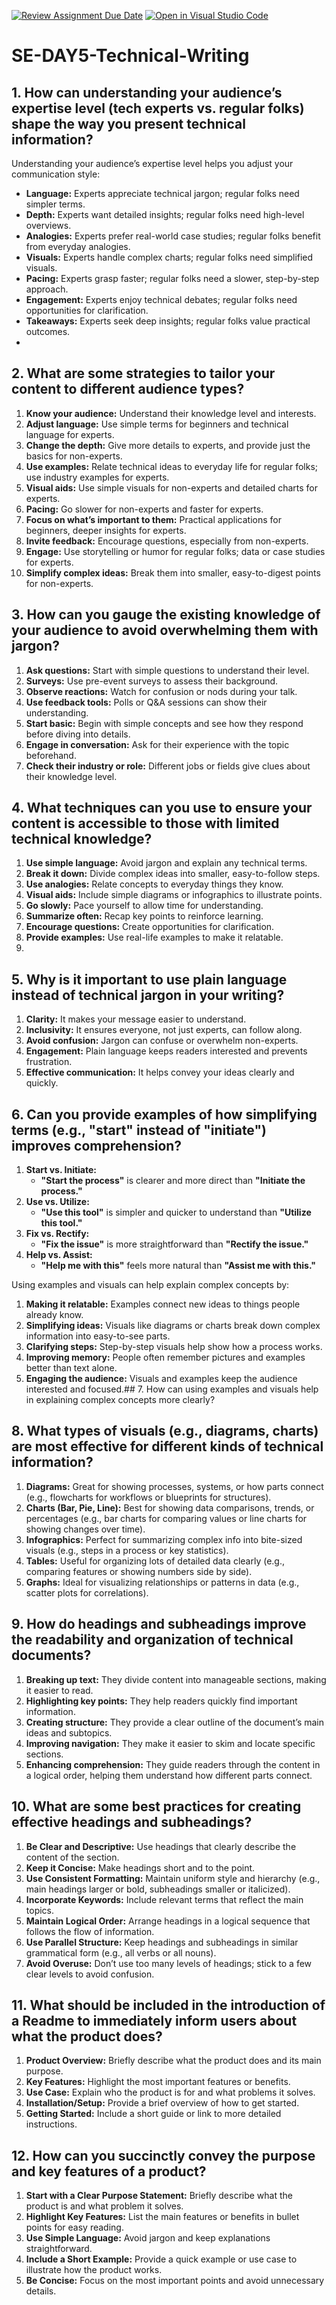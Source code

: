 [![Review Assignment Due Date](https://classroom.github.com/assets/deadline-readme-button-22041afd0340ce965d47ae6ef1cefeee28c7c493a6346c4f15d667ab976d596c.svg)](https://classroom.github.com/a/zsAR-pyY)
[![Open in Visual Studio Code](https://classroom.github.com/assets/open-in-vscode-2e0aaae1b6195c2367325f4f02e2d04e9abb55f0b24a779b69b11b9e10269abc.svg)](https://classroom.github.com/online_ide?assignment_repo_id=15818077&assignment_repo_type=AssignmentRepo)
# SE-DAY5-Technical-Writing
## 1. How can understanding your audience’s expertise level (tech experts vs. regular folks) shape the way you present technical information?
Understanding your audience’s expertise level helps you adjust your communication style:

- **Language:** Experts appreciate technical jargon; regular folks need simpler terms.
- **Depth:** Experts want detailed insights; regular folks need high-level overviews.
- **Analogies:** Experts prefer real-world case studies; regular folks benefit from everyday analogies.
- **Visuals:** Experts handle complex charts; regular folks need simplified visuals.
- **Pacing:** Experts grasp faster; regular folks need a slower, step-by-step approach.
- **Engagement:** Experts enjoy technical debates; regular folks need opportunities for clarification.
- **Takeaways:** Experts seek deep insights; regular folks value practical outcomes.
- 
## 2. What are some strategies to tailor your content to different audience types?

1. **Know your audience:** Understand their knowledge level and interests.
2. **Adjust language:** Use simple terms for beginners and technical language for experts.
3. **Change the depth:** Give more details to experts, and provide just the basics for non-experts.
4. **Use examples:** Relate technical ideas to everyday life for regular folks; use industry examples for experts.
5. **Visual aids:** Use simple visuals for non-experts and detailed charts for experts.
6. **Pacing:** Go slower for non-experts and faster for experts.
7. **Focus on what’s important to them:** Practical applications for beginners, deeper insights for experts.
8. **Invite feedback:** Encourage questions, especially from non-experts.
9. **Engage:** Use storytelling or humor for regular folks; data or case studies for experts.
10. **Simplify complex ideas:** Break them into smaller, easy-to-digest points for non-experts.
    
## 3. How can you gauge the existing knowledge of your audience to avoid overwhelming them with jargon?

1. **Ask questions:** Start with simple questions to understand their level.
2. **Surveys:** Use pre-event surveys to assess their background.
3. **Observe reactions:** Watch for confusion or nods during your talk.
4. **Use feedback tools:** Polls or Q&A sessions can show their understanding.
5. **Start basic:** Begin with simple concepts and see how they respond before diving into details.
6. **Engage in conversation:** Ask for their experience with the topic beforehand.
7. **Check their industry or role:** Different jobs or fields give clues about their knowledge level.

   
## 4. What techniques can you use to ensure your content is accessible to those with limited technical knowledge?

1. **Use simple language:** Avoid jargon and explain any technical terms.
2. **Break it down:** Divide complex ideas into smaller, easy-to-follow steps.
3. **Use analogies:** Relate concepts to everyday things they know.
4. **Visual aids:** Include simple diagrams or infographics to illustrate points.
5. **Go slowly:** Pace yourself to allow time for understanding.
6. **Summarize often:** Recap key points to reinforce learning.
7. **Encourage questions:** Create opportunities for clarification.
8. **Provide examples:** Use real-life examples to make it relatable.
9. 
## 5. Why is it important to use plain language instead of technical jargon in your writing?

1. **Clarity:** It makes your message easier to understand.
2. **Inclusivity:** It ensures everyone, not just experts, can follow along.
3. **Avoid confusion:** Jargon can confuse or overwhelm non-experts.
4. **Engagement:** Plain language keeps readers interested and prevents frustration.
5. **Effective communication:** It helps convey your ideas clearly and quickly.
   
## 6. Can you provide examples of how simplifying terms (e.g., "start" instead of "initiate") improves comprehension?

1. **Start vs. Initiate:**
   - **"Start the process"** is clearer and more direct than **"Initiate the process."**
2. **Use vs. Utilize:**
   - **"Use this tool"** is simpler and quicker to understand than **"Utilize this tool."**
3. **Fix vs. Rectify:**
   - **"Fix the issue"** is more straightforward than **"Rectify the issue."**
4. **Help vs. Assist:**
   - **"Help me with this"** feels more natural than **"Assist me with this."**


Using examples and visuals can help explain complex concepts by:

1. **Making it relatable:** Examples connect new ideas to things people already know.
2. **Simplifying ideas:** Visuals like diagrams or charts break down complex information into easy-to-see parts.
3. **Clarifying steps:** Step-by-step visuals help show how a process works.
4. **Improving memory:** People often remember pictures and examples better than text alone.
5. **Engaging the audience:** Visuals and examples keep the audience interested and focused.## 7. How can using examples and visuals help in explaining complex concepts more clearly?


## 8. What types of visuals (e.g., diagrams, charts) are most effective for different kinds of technical information?

1. **Diagrams:** Great for showing processes, systems, or how parts connect (e.g., flowcharts for workflows or blueprints for structures).
2. **Charts (Bar, Pie, Line):** Best for showing data comparisons, trends, or percentages (e.g., bar charts for comparing values or line charts for showing changes over time).
3. **Infographics:** Perfect for summarizing complex info into bite-sized visuals (e.g., steps in a process or key statistics).
4. **Tables:** Useful for organizing lots of detailed data clearly (e.g., comparing features or showing numbers side by side).
5. **Graphs:** Ideal for visualizing relationships or patterns in data (e.g., scatter plots for correlations).

## 9. How do headings and subheadings improve the readability and organization of technical documents?

1. **Breaking up text:** They divide content into manageable sections, making it easier to read.
2. **Highlighting key points:** They help readers quickly find important information.
3. **Creating structure:** They provide a clear outline of the document’s main ideas and subtopics.
4. **Improving navigation:** They make it easier to skim and locate specific sections.
5. **Enhancing comprehension:** They guide readers through the content in a logical order, helping them understand how different parts connect.
   
## 10. What are some best practices for creating effective headings and subheadings?

1. **Be Clear and Descriptive:** Use headings that clearly describe the content of the section.
2. **Keep it Concise:** Make headings short and to the point.
3. **Use Consistent Formatting:** Maintain uniform style and hierarchy (e.g., main headings larger or bold, subheadings smaller or italicized).
4. **Incorporate Keywords:** Include relevant terms that reflect the main topics.
5. **Maintain Logical Order:** Arrange headings in a logical sequence that follows the flow of information.
6. **Use Parallel Structure:** Keep headings and subheadings in similar grammatical form (e.g., all verbs or all nouns).
7. **Avoid Overuse:** Don’t use too many levels of headings; stick to a few clear levels to avoid confusion.
   
## 11. What should be included in the introduction of a Readme to immediately inform users about what the product does?

1. **Product Overview:** Briefly describe what the product does and its main purpose.
2. **Key Features:** Highlight the most important features or benefits.
3. **Use Case:** Explain who the product is for and what problems it solves.
4. **Installation/Setup:** Provide a brief overview of how to get started.
5. **Getting Started:** Include a short guide or link to more detailed instructions.

## 12. How can you succinctly convey the purpose and key features of a product?

1. **Start with a Clear Purpose Statement:** Briefly describe what the product is and what problem it solves.
2. **Highlight Key Features:** List the main features or benefits in bullet points for easy reading.
3. **Use Simple Language:** Avoid jargon and keep explanations straightforward.
4. **Include a Short Example:** Provide a quick example or use case to illustrate how the product works.
5. **Be Concise:** Focus on the most important points and avoid unnecessary details.
